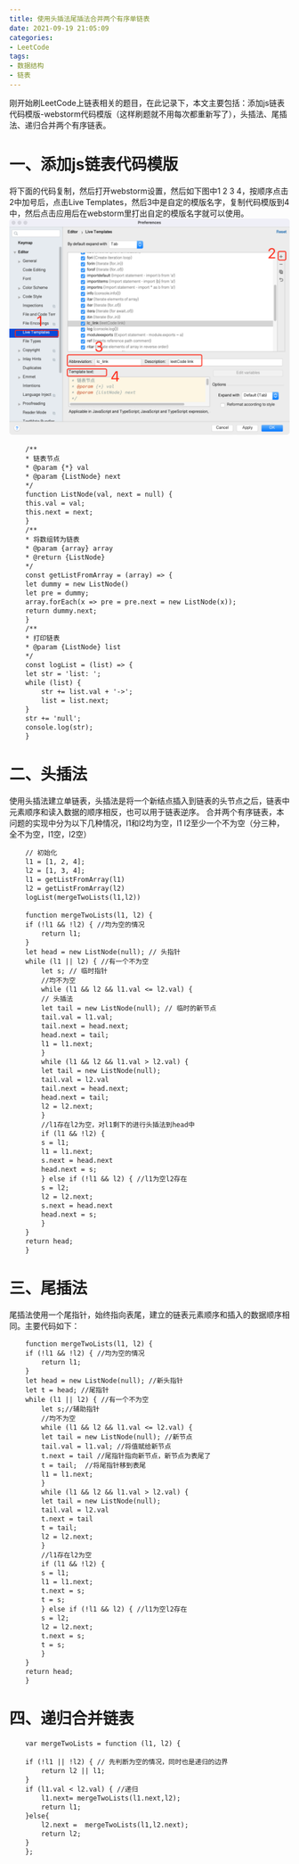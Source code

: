 ```yaml
---
title: 使用头插法尾插法合并两个有序单链表
date: 2021-09-19 21:05:09
categories: 
- LeetCode
tags:
- 数据结构
- 链表
---
```

刚开始刷LeetCode上链表相关的题目，在此记录下，本文主要包括：添加js链表代码模版-webstorm代码模版（这样刷题就不用每次都重新写了），头插法、尾插法、递归合并两个有序链表。
# 一、添加js链表代码模版
将下面的代码复制，然后打开webstorm设置，然后如下图中1 2 3 4，按顺序点击2中加号后，点击Live Templates，然后3中是自定的模版名字，复制代码模版到4中，然后点击应用后在webstorm里打出自定的模版名字就可以使用。
![添加js链表代码模版到webstorm中](/img/2021/webstorm_linkCode.png)

        /**
        * 链表节点
        * @param {*} val
        * @param {ListNode} next
        */
        function ListNode(val, next = null) {
        this.val = val;
        this.next = next;
        }
        /**
        * 将数组转为链表
        * @param {array} array
        * @return {ListNode}
        */
        const getListFromArray = (array) => {
        let dummy = new ListNode()
        let pre = dummy;
        array.forEach(x => pre = pre.next = new ListNode(x));
        return dummy.next;
        }
        /**
        * 打印链表
        * @param {ListNode} list
        */
        const logList = (list) => {
        let str = 'list: ';
        while (list) {
            str += list.val + '->';
            list = list.next;
        }
        str += 'null';
        console.log(str);
        }



# 二、头插法
使用头插法建立单链表，头插法是将一个新结点插入到链表的头节点之后，链表中元素顺序和读入数据的顺序相反，也可以用于链表逆序。
合并两个有序链表，本问题的实现中分为以下几种情况，l1和l2均为空，l1 l2至少一个不为空（分三种，全不为空，l1空，l2空）

        // 初始化
        l1 = [1, 2, 4];
        l2 = [1, 3, 4];
        l1 = getListFromArray(l1)
        l2 = getListFromArray(l2)
        logList(mergeTwoLists(l1,l2))

        function mergeTwoLists(l1, l2) {
        if (!l1 && !l2) { //均为空的情况
            return l1;
        }
        let head = new ListNode(null); // 头指针
        while (l1 || l2) { //有一个不为空
            let s; // 临时指针
            //均不为空
            while (l1 && l2 && l1.val <= l2.val) { 
            // 头插法
            let tail = new ListNode(null); // 临时的新节点
            tail.val = l1.val;
            tail.next = head.next;
            head.next = tail;
            l1 = l1.next;
            }
            while (l1 && l2 && l1.val > l2.val) {
            let tail = new ListNode(null);
            tail.val = l2.val
            tail.next = head.next;
            head.next = tail;
            l2 = l2.next;
            }
            //l1存在l2为空，对l1剩下的进行头插法到head中
            if (l1 && !l2) {
            s = l1;
            l1 = l1.next;
            s.next = head.next
            head.next = s; 
            } else if (!l1 && l2) { //l1为空l2存在
            s = l2;
            l2 = l2.next;
            s.next = head.next
            head.next = s;
            }
        }
        return head;
        }


# 三、尾插法
尾插法使用一个尾指针，始终指向表尾，建立的链表元素顺序和插入的数据顺序相同。主要代码如下：

        function mergeTwoLists(l1, l2) {
        if (!l1 && !l2) { //均为空的情况
            return l1;
        }
        let head = new ListNode(null); //新头指针
        let t = head; //尾指针
        while (l1 || l2) { //有一个不为空
            let s;//辅助指针
            //均不为空
            while (l1 && l2 && l1.val <= l2.val) {
            let tail = new ListNode(null); //新节点
            tail.val = l1.val; //将值赋给新节点
            t.next = tail //尾指针指向新节点，新节点为表尾了
            t = tail;  //将尾指针移到表尾
            l1 = l1.next;
            }
            while (l1 && l2 && l1.val > l2.val) {
            let tail = new ListNode(null);
            tail.val = l2.val
            t.next = tail
            t = tail;
            l2 = l2.next;
            }
            //l1存在l2为空
            if (l1 && !l2) {
            s = l1;
            l1 = l1.next;
            t.next = s;
            t = s;
            } else if (!l1 && l2) { //l1为空l2存在
            s = l2;
            l2 = l2.next;
            t.next = s;
            t = s;
            }
        }
        return head;
        }


# 四、递归合并链表

        var mergeTwoLists = function (l1, l2) {
            
        if (!l1 || !l2) { // 先判断为空的情况，同时也是递归的边界
            return l2 || l1;
        }
        if (l1.val < l2.val) { //递归
            l1.next= mergeTwoLists(l1.next,l2);
            return l1;
        }else{
            l2.next =  mergeTwoLists(l1,l2.next);
            return l2;
        }
        };

